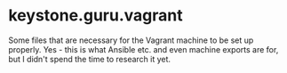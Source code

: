 # keystone.guru.vagrant
Some files that are necessary for the Vagrant machine to be set up properly. Yes - this is what Ansible etc. and even machine exports are for, but I didn't spend the time to research it yet.
